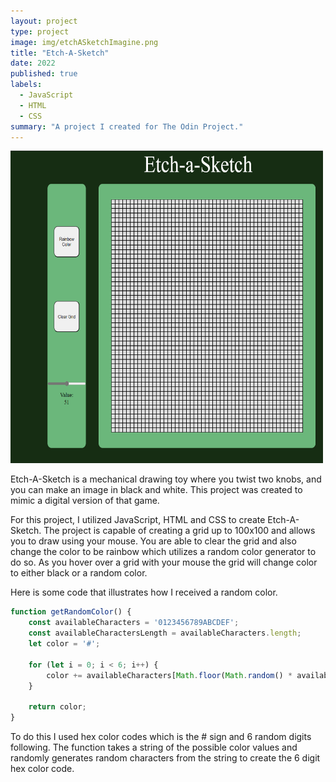 ```yaml
---
layout: project
type: project
image: img/etchASketchImagine.png
title: "Etch-A-Sketch"
date: 2022
published: true
labels:
  - JavaScript
  - HTML
  - CSS
summary: "A project I created for The Odin Project."
---
```


<div class="text-center p-4">
  <img width="500px" height="500px" src="../img/etchASketchGif.gif" class="img-thumbnail" >
  
 
</div>

Etch-A-Sketch is a mechanical drawing toy where you twist two knobs, and you can make an image in black and white. This project was created to mimic a digital version of that game.

For this project, I utilized JavaScript, HTML and CSS to create Etch-A-Sketch. The project is capable of creating a grid up to 100x100 and allows you to draw using your mouse. You are able to clear the grid and also change the color to be rainbow which utilizes a random color generator to do so. As you hover over a grid with your mouse the grid will change color to either black or a random color.


Here is some code that illustrates how I received a random color.

```javascript
function getRandomColor() {
    const availableCharacters = '0123456789ABCDEF';
    const availableCharactersLength = availableCharacters.length;
    let color = '#';

    for (let i = 0; i < 6; i++) {
        color += availableCharacters[Math.floor(Math.random() * availableCharactersLength)];
    }

    return color;
}

```
To do this I used hex color codes which is the # sign and 6 random digits following. 
The function takes a string of the possible color values and randomly 
generates random characters from the string to create the 6 digit hex color code.


